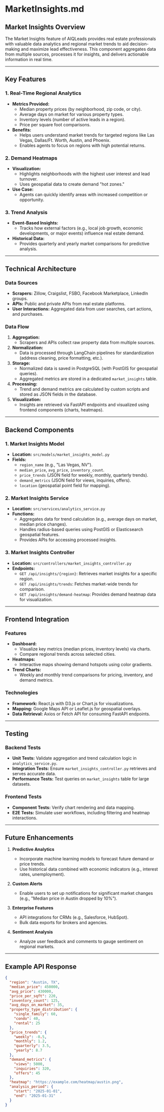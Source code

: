 # MarketInsights.md

## Market Insights Overview

The Market Insights feature of AIQLeads provides real estate professionals with valuable data analytics and regional market trends to aid decision-making and maximize lead effectiveness. This component aggregates data from multiple sources, processes it for insights, and delivers actionable information in real time.

---

## Key Features

### 1. **Real-Time Regional Analytics**
- **Metrics Provided:**
  - Median property prices (by neighborhood, zip code, or city).
  - Average days on market for various property types.
  - Inventory levels (number of active leads in a region).
  - Price per square foot comparisons.
- **Benefits:**
  - Helps users understand market trends for targeted regions like Las Vegas, Dallas/Ft. Worth, Austin, and Phoenix.
  - Enables agents to focus on regions with high potential returns.

### 2. **Demand Heatmaps**
- **Visualization:**
  - Highlights neighborhoods with the highest user interest and lead turnover.
  - Uses geospatial data to create demand "hot zones."
- **Use Case:**
  - Agents can quickly identify areas with increased competition or opportunity.

### 3. **Trend Analysis**
- **Event-Based Insights:**
  - Tracks how external factors (e.g., local job growth, economic developments, or major events) influence real estate demand.
- **Historical Data:**
  - Provides quarterly and yearly market comparisons for predictive analysis.

---

## Technical Architecture

### Data Sources
- **Scrapers:** Zillow, Craigslist, FSBO, Facebook Marketplace, LinkedIn groups.
- **APIs:** Public and private APIs from real estate platforms.
- **User Interactions:** Aggregated data from user searches, cart actions, and purchases.

### Data Flow
1. **Aggregation:**
   - Scrapers and APIs collect raw property data from multiple sources.
2. **Normalization:**
   - Data is processed through LangChain pipelines for standardization (address cleaning, price formatting, etc.).
3. **Storage:**
   - Normalized data is saved in PostgreSQL (with PostGIS for geospatial queries).
   - Aggregated metrics are stored in a dedicated `market_insights` table.
4. **Processing:**
   - Trend and demand metrics are calculated by custom scripts and stored as JSON fields in the database.
5. **Visualization:**
   - Insights are retrieved via FastAPI endpoints and visualized using frontend components (charts, heatmaps).

---

## Backend Components

### 1. **Market Insights Model**
- **Location:** `src/models/market_insights_model.py`
- **Fields:**
  - `region_name` (e.g., "Las Vegas, NV").
  - `median_price`, `avg_price`, `inventory_count`.
  - `price_trends` (JSON field for weekly, monthly, quarterly trends).
  - `demand_metrics` (JSON field for views, inquiries, offers).
  - `location` (geospatial point field for mapping).

### 2. **Market Insights Service**
- **Location:** `src/services/analytics_service.py`
- **Functions:**
  - Aggregates data for trend calculation (e.g., average days on market, median price changes).
  - Handles radius-based queries using PostGIS or Elasticsearch geospatial features.
  - Provides APIs for accessing processed insights.

### 3. **Market Insights Controller**
- **Location:** `src/controllers/market_insights_controller.py`
- **Endpoints:**
  - `GET /api/insights/{region}`: Retrieves market insights for a specific region.
  - `GET /api/insights/trends`: Fetches market-wide trends for comparison.
  - `GET /api/insights/demand-heatmap`: Provides demand heatmap data for visualization.

---

## Frontend Integration

### Features
- **Dashboard:**
  - Visualize key metrics (median prices, inventory levels) via charts.
  - Compare regional trends across selected cities.
- **Heatmaps:**
  - Interactive maps showing demand hotspots using color gradients.
- **Trend Charts:**
  - Weekly and monthly trend comparisons for pricing, inventory, and demand metrics.

### Technologies
- **Framework:** React.js with D3.js or Chart.js for visualizations.
- **Mapping:** Google Maps API or Leaflet.js for geospatial overlays.
- **Data Retrieval:** Axios or Fetch API for consuming FastAPI endpoints.

---

## Testing

### Backend Tests
- **Unit Tests:** Validate aggregation and trend calculation logic in `analytics_service.py`.
- **Integration Tests:** Ensure `market_insights_controller.py` retrieves and serves accurate data.
- **Performance Tests:** Test queries on `market_insights` table for large datasets.

### Frontend Tests
- **Component Tests:** Verify chart rendering and data mapping.
- **E2E Tests:** Simulate user workflows, including filtering and heatmap interactions.

---

## Future Enhancements

1. **Predictive Analytics**
   - Incorporate machine learning models to forecast future demand or price trends.
   - Use historical data combined with economic indicators (e.g., interest rates, unemployment).

2. **Custom Alerts**
   - Enable users to set up notifications for significant market changes (e.g., "Median price in Austin dropped by 10%").

3. **Enterprise Features**
   - API integrations for CRMs (e.g., Salesforce, HubSpot).
   - Bulk data exports for brokers and agencies.

4. **Sentiment Analysis**
   - Analyze user feedback and comments to gauge sentiment on regional markets.

---

## Example API Response

```json
{
  "region": "Austin, TX",
  "median_price": 450000,
  "avg_price": 430000,
  "price_per_sqft": 220,
  "inventory_count": 125,
  "avg_days_on_market": 35,
  "property_type_distribution": {
    "single_family": 60,
    "condo": 40,
    "rental": 25
  },
  "price_trends": {
    "weekly": -0.5,
    "monthly": 1.2,
    "quarterly": 3.5,
    "yearly": 8.7
  },
  "demand_metrics": {
    "views": 5000,
    "inquiries": 320,
    "offers": 45
  },
  "heatmap": "https://example.com/heatmap/austin.png",
  "analysis_period": {
    "start": "2025-01-01",
    "end": "2025-01-31"
  }
}

